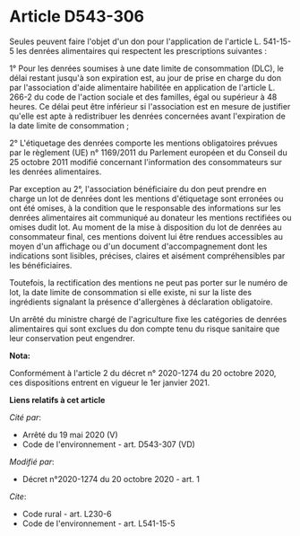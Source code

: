 # Article D543-306

Seules peuvent faire l'objet d'un don pour l'application de l'article L. 541-15-5 les denrées alimentaires qui respectent les
prescriptions suivantes :

1° Pour les denrées soumises à une date limite de consommation (DLC), le délai restant jusqu'à son expiration est, au jour de
prise en charge du don par l'association d'aide alimentaire habilitée en application de l'article L. 266-2 du code de
l'action sociale et des familles, égal ou supérieur à 48 heures. Ce délai peut être inférieur si l'association est en mesure
de justifier qu'elle est apte à redistribuer les denrées concernées avant l'expiration de la date limite de consommation ;

2° L'étiquetage des denrées comporte les mentions obligatoires prévues par le règlement (UE) n° 1169/2011 du Parlement
européen et du Conseil du 25 octobre 2011 modifié concernant l'information des consommateurs sur les denrées alimentaires.

Par exception au 2°, l'association bénéficiaire du don peut prendre en charge un lot de denrées dont les mentions
d'étiquetage sont erronées ou ont été omises, à la condition que le responsable des informations sur les denrées alimentaires
ait communiqué au donateur les mentions rectifiées ou omises dudit lot. Au moment de la mise à disposition du lot de denrées
au consommateur final, ces mentions doivent lui être rendues accessibles au moyen d'un affichage ou d'un document
d'accompagnement dont les indications sont lisibles, précises, claires et aisément compréhensibles par les bénéficiaires.

Toutefois, la rectification des mentions ne peut pas porter sur le numéro de lot, la date limite de consommation si elle
existe, ni sur la liste des ingrédients signalant la présence d'allergènes à déclaration obligatoire.

Un arrêté du ministre chargé de l'agriculture fixe les catégories de denrées alimentaires qui sont exclues du don compte tenu
du risque sanitaire que leur conservation peut engendrer.

**Nota:**

Conformément à l'article 2 du décret n° 2020-1274 du 20 octobre 2020, ces dispositions entrent en vigueur le 1er janvier
2021.

**Liens relatifs à cet article**

_Cité par_:

  - Arrêté du 19 mai 2020 (V)
  - Code de l'environnement - art. D543-307 (VD)

_Modifié par_:

  - Décret n°2020-1274 du 20 octobre 2020 - art. 1

_Cite_:

  - Code rural - art. L230-6
  - Code de l'environnement - art. L541-15-5

